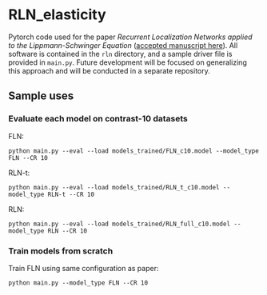 # RLN_elasticity
Pytorch code used for the paper _Recurrent Localization Networks applied to the Lippmann-Schwinger Equation_ ([accepted manuscript here](https://arxiv.org/abs/2102.00063)). All software is contained in the `rln` directory, and a sample driver file is provided in `main.py`. Future development will be focused on generalizing this approach and will be conducted in a separate repository.

## Sample uses

### Evaluate each model on contrast-10 datasets

FLN:
```
python main.py --eval --load models_trained/FLN_c10.model --model_type FLN --CR 10
```

RLN-t:
```
python main.py --eval --load models_trained/RLN_t_c10.model --model_type RLN-t --CR 10
```

RLN:
```
python main.py --eval --load models_trained/RLN_full_c10.model --model_type RLN --CR 10
```

### Train models from scratch
Train FLN using same configuration as paper: 
```
python main.py --model_type FLN --CR 10
```
